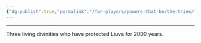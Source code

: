 ```yaml
---
{"dg-publish":true,"permalink":"/for-players/powers-that-be/the-trine/"}
---
```


***
Three living divinities who have protected Liuva for 2000 years.
